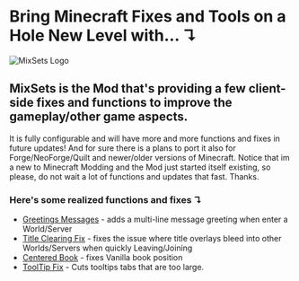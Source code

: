 # Bring Minecraft Fixes and Tools on a Hole New Level with... ↴

![MixSets Logo](https://cdn.modrinth.com/data/cached_images/272d7264f1eb8f65e5e7d33191c08c07190a1c96.png)

## MixSets is the Mod that's providing a few client-side fixes and functions to improve the gameplay/other game aspects.

It is fully configurable and will have more and more functions and fixes in future updates! And for sure there is a plans to port it also for Forge/NeoForge/Quilt and newer/older versions of Minecraft. Notice that im a new to Minecraft Modding and the Mod just started itself existing, so please, do not wait a lot of functions and updates that fast. Thanks.

### Here's some realized functions and fixes ↴
- [Greetings Messages](https://modrinth.com/mod/mixsets) - adds a multi-line message greeting when enter a World/Server
- [Title Clearing Fix](https://modrinth.com/mod/title-fix-mod) - fixes the issue where title overlays bleed into other Worlds/Servers when quickly Leaving/Joining
- [Centered Book](https://modrinth.com/mod/fixbookgui) - fixes Vanilla book position
- [ToolTip Fix](https://modrinth.com/mod/tooltipfix) - Cuts tooltips tabs that are too large.
